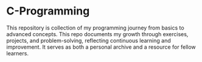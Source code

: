 # C-Programming
This repository is collection of my programming journey from basics to advanced concepts. This repo documents my growth through exercises, projects, and problem-solving, reflecting continuous learning and improvement. It serves as both a personal archive and a resource for fellow learners.
